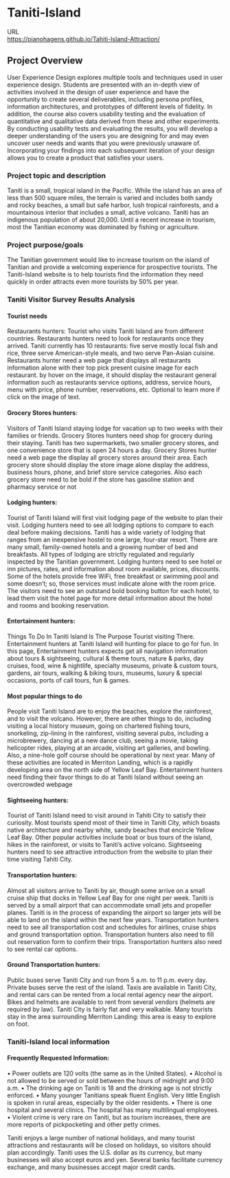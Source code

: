 # Taniti-Island
URL  
https://pianohagens.github.io/Tahiti-Island-Attraction/


## Project Overview
User Experience Design explores multiple tools and techniques used in user experience design. Students are presented with an in-depth view of activities involved in the design of user experience and have the opportunity to create several deliverables, including persona profiles, information architectures, and prototypes of different levels of fidelity. In addition, the course also covers usability testing and the evaluation of quantitative and qualitative data derived from these and other experiments. By conducting usability tests and evaluating the results, you will develop a deeper understanding of the users you are designing for and may even uncover user needs and wants that you were previously unaware of. Incorporating your findings into each subsequent iteration of your design allows you to create a product that satisfies your users. 

### Project topic and description
Taniti is a small, tropical island in the Pacific. While the island has an area of less than 500 square miles, the terrain is varied and includes both sandy and rocky beaches, a small but safe harbor, lush tropical rainforests, and a mountainous interior that includes a small, active volcano. Taniti has an indigenous population of about 20,000. Until a recent increase in tourism, most the Tanitian economy was dominated by fishing or agriculture.

### Project purpose/goals
The Tanitian government would like to increase tourism on the island of Tanitian and provide a welcoming experience for prospective tourists. The Taniti-Island website is to help tourists find the information they need quickly in order attracts even more tourists by 50% per year.

### Taniti Visitor Survey Results Analysis
#### Tourist needs 
Restaurants hunters: Tourist who visits Taniti Island are from different countries. Restaurants hunters need to look for restaurants once they arrived. Taniti currently has 10 restaurants: five serve mostly local fish and rice, three serve American-style meals, and two serve Pan-Asian cuisine. Restaurants hunter need a web page that displays all restaurants information alone with their top pick present cuisine image for each restaurant. by hover on the image, it should display the restaurant general information such as restaurants service options, address, service hours, menu with price, phone number, reservations, etc. Optional to learn more if click on the image of text.
#### Grocery Stores hunters: 

Visitors of Taniti Island staying lodge for vacation up to two weeks with their families or friends. Grocery Stores hunters need shop for grocery during their staying. Taniti has two supermarkets, two smaller grocery stores, and one convenience store that is open 24 hours a day. Grocery Stores hunter need a web page the display all grocery stores around their area. Each grocery store should display the store image alone display the address, business hours, phone, and brief store service categories. Also each grocery store need to be bold if the store has gasoline station and pharmacy service or not
#### Lodging hunters: 

Tourist of Taniti Island will first visit lodging page of the website to plan their visit. Lodging hunters need to see all lodging options to compare to each deal before making decisions. Taniti has a wide variety of lodging that ranges from an inexpensive hostel to one large, four-star resort. There are many small, family-owned hotels and a growing number of bed and breakfasts. All types of lodging are strictly regulated and regularly inspected by the Tanitian government. Lodging hunters need to see hotel or inn pictures, rates, and information about room available, prices, discounts. Some of the hotels provide free WiFi, free breakfast or swimming pool and some doesn’t; so, those services must indicate alone with the room price. The visitors need to see an outstand bold booking button for each hotel, to lead them visit the hotel page for more detail information about the hotel and rooms and booking reservation. 
#### Entertainment hunters: 

Things To Do In Taniti Island Is The Purpose Tourist visiting There. Entertainment hunters at Taniti Island will hunting for place to go for fun. In this page, Entertainment hunters expects get all navigation information about tours & sightseeing, cultural & theme tours, nature & parks,  day cruises,  food, wine & nightlife, specialty museums, private & custom tours, gardens, air tours,  walking & biking tours, museums, luxury & special occasions, ports of call tours, fun & games. 
#### Most popular things to do 

People visit Taniti Island are to enjoy the beaches, explore the rainforest, and to visit the volcano. However, there are other things to do, including visiting a local history museum, going on chartered fishing tours, snorkeling, zip-lining in the rainforest, visiting several pubs, including a microbrewery, dancing at a new dance club, seeing a movie, taking helicopter rides, playing at an arcade, visiting art galleries, and bowling. Also, a nine-hole golf course should be operational by next year. Many of these activities are located in Merriton Landing, which is a rapidly developing area on the north side of Yellow Leaf Bay. Entertainment hunters need finding their favor things to do at Taniti Island without seeing an overcrowded webpage

#### Sightseeing hunters: 

Tourist of Taniti Island need to visit around in Tahiti City to satisfy their curiosity. Most tourists spend most of their time in Taniti City, which boasts native architecture and nearby white, sandy beaches that encircle Yellow Leaf Bay. Other popular activities include boat or bus tours of the island, hikes in the rainforest, or visits to Taniti’s active volcano. Sightseeing hunters need to see attractive introduction from the website to plan their time visiting Tahiti City. 
#### Transportation hunters: 

Almost all visitors arrive to Taniti by air, though some arrive on a small cruise ship that docks in Yellow Leaf Bay for one night per week. Taniti is served by a small airport that can accommodate small jets and propeller planes. Taniti is in the process of expanding the airport so larger jets will be able to land on the island within the next few years. Transportation hunters need to see all transportation cost and schedules for airlines, cruise ships and ground transportation option. Transportation hunters also need to fill out reservation form to confirm their trips. Transportation hunters also need to see rental car options. 
#### Ground Transportation hunters:

Public buses serve Taniti City and run from 5 a.m. to 11 p.m. every day. Private buses serve the rest of the island. Taxis are available in Taniti City, and rental cars can be rented from a local rental agency near the airport. Bikes and helmets are available to rent from several vendors (helmets are required by law). Taniti City is fairly flat and very walkable. Many tourists stay in the area surrounding Merriton Landing: this area is easy to explore on foot.

### Taniti-Island local information
#### Frequently Requested Information:
•	Power outlets are 120 volts (the same as in the United States). 
•	Alcohol is not allowed to be served or sold between the hours of midnight and 9:00 a.m. 
•	The drinking age on Taniti is 18 and the drinking age is not strictly enforced.
•	Many younger Tanitians speak fluent English. Very little English is spoken in rural areas, especially by the older residents.
•	There is one hospital and several clinics. The hospital has many multilingual employees.
•	Violent crime is very rare on Taniti, but as tourism increases, there are more reports of pickpocketing and other petty crimes. 

Taniti enjoys a large number of national holidays, and many tourist attractions and restaurants will be closed on holidays, so visitors should plan accordingly.
Taniti uses the U.S. dollar as its currency, but many businesses will also accept euros and yen. Several banks facilitate currency exchange, and many businesses accept major credit cards.
